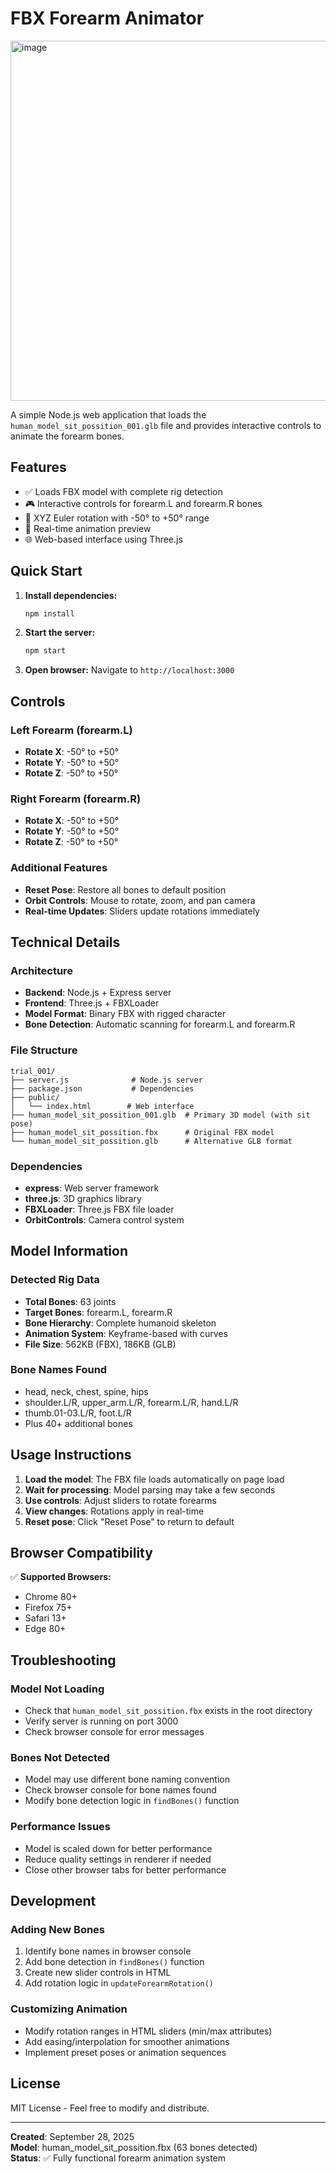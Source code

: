 # FBX Forearm Animator

<img width="1032" height="576" alt="image" src="https://github.com/user-attachments/assets/4a463344-1548-47e6-a30b-6f7fc4f10ff9" />


A simple Node.js web application that loads the `human_model_sit_possition_001.glb` file and provides interactive controls to animate the forearm bones.

## Features

- ✅ Loads FBX model with complete rig detection
- 🎮 Interactive controls for forearm.L and forearm.R bones  
- 🔄 XYZ Euler rotation with -50° to +50° range
- 🎯 Real-time animation preview
- 🌐 Web-based interface using Three.js

## Quick Start

1. **Install dependencies:**
   ```bash
   npm install
   ```

2. **Start the server:**
   ```bash
   npm start
   ```

3. **Open browser:**
   Navigate to `http://localhost:3000`

## Controls

### Left Forearm (forearm.L)
- **Rotate X**: -50° to +50°
- **Rotate Y**: -50° to +50°  
- **Rotate Z**: -50° to +50°

### Right Forearm (forearm.R)
- **Rotate X**: -50° to +50°
- **Rotate Y**: -50° to +50°
- **Rotate Z**: -50° to +50°

### Additional Features
- **Reset Pose**: Restore all bones to default position
- **Orbit Controls**: Mouse to rotate, zoom, and pan camera
- **Real-time Updates**: Sliders update rotations immediately

## Technical Details

### Architecture
- **Backend**: Node.js + Express server
- **Frontend**: Three.js + FBXLoader
- **Model Format**: Binary FBX with rigged character
- **Bone Detection**: Automatic scanning for forearm.L and forearm.R

### File Structure
```
trial_001/
├── server.js              # Node.js server
├── package.json           # Dependencies
├── public/
│   └── index.html        # Web interface
├── human_model_sit_possition_001.glb  # Primary 3D model (with sit pose)
├── human_model_sit_possition.fbx      # Original FBX model
└── human_model_sit_possition.glb      # Alternative GLB format
```

### Dependencies
- **express**: Web server framework
- **three.js**: 3D graphics library
- **FBXLoader**: Three.js FBX file loader
- **OrbitControls**: Camera control system

## Model Information

### Detected Rig Data
- **Total Bones**: 63 joints
- **Target Bones**: forearm.L, forearm.R
- **Bone Hierarchy**: Complete humanoid skeleton
- **Animation System**: Keyframe-based with curves
- **File Size**: 562KB (FBX), 186KB (GLB)

### Bone Names Found
- head, neck, chest, spine, hips
- shoulder.L/R, upper_arm.L/R, forearm.L/R, hand.L/R
- thumb.01-03.L/R, foot.L/R
- Plus 40+ additional bones

## Usage Instructions

1. **Load the model**: The FBX file loads automatically on page load
2. **Wait for processing**: Model parsing may take a few seconds
3. **Use controls**: Adjust sliders to rotate forearms
4. **View changes**: Rotations apply in real-time
5. **Reset pose**: Click "Reset Pose" to return to default

## Browser Compatibility

✅ **Supported Browsers:**
- Chrome 80+
- Firefox 75+
- Safari 13+
- Edge 80+

## Troubleshooting

### Model Not Loading
- Check that `human_model_sit_possition.fbx` exists in the root directory
- Verify server is running on port 3000
- Check browser console for error messages

### Bones Not Detected
- Model may use different bone naming convention
- Check browser console for bone names found
- Modify bone detection logic in `findBones()` function

### Performance Issues
- Model is scaled down for better performance
- Reduce quality settings in renderer if needed
- Close other browser tabs for better performance

## Development

### Adding New Bones
1. Identify bone names in browser console
2. Add bone detection in `findBones()` function
3. Create new slider controls in HTML
4. Add rotation logic in `updateForearmRotation()`

### Customizing Animation
- Modify rotation ranges in HTML sliders (min/max attributes)
- Add easing/interpolation for smoother animations
- Implement preset poses or animation sequences

## License

MIT License - Feel free to modify and distribute.

---

**Created**: September 28, 2025  
**Model**: human_model_sit_possition.fbx (63 bones detected)  
**Status**: ✅ Fully functional forearm animation system
